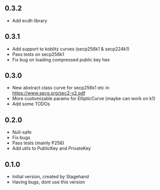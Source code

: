 ## 0.3.2

- Add ecdh library

## 0.3.1

- Add support to koblitz curves (secp256k1 & secp224k1)
- Pass tests on secp256k1
- Fix bug on loading compressed public key hex

## 0.3.0

- New abstract class curve for secp256k1 etc in https://www.secg.org/sec2-v2.pdf 
- More customizable params for EllipticCurve (maybe can work on k1)
- Add some TODOs

## 0.2.0

- Null-safe
- Fix bugs
- Pass tests (mainly P256)
- Add utils to PublicKey and PrivateKey

## 0.1.0

- Initial version, created by Stagehand
- Having bugs, dont use this version

